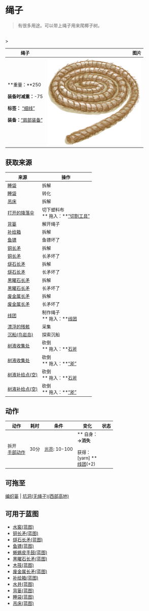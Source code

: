 # 绳子  
> 有很多用途。可以带上绳子用来爬椰子树。  
<br>  
>   
  
  绳子  |   图片   
 ----  |  ----:   
 **重量：**250<br><br>**装备时减重：**-75<br><br>**标签：**	[“细线”](tag_Cord.md)<br><br>**装备：**[“肩部装备”](eTag_Shoulder.md)  |  <img decoding="async" src="Sprite/Rope.png" href="a.md" style="max-width:300px;max-height:300px;">   
  
## 获取来源  
来源  |  操作  
----  |  ----  
[睡袋](BedRoll.md)  |  拆解  
[睡袋](BedRoll.md)  |  转化  
[吊床](Hammock.md)  |  拆解  
[打开的降落伞](ParachuteDeployed.md)  |  切下塑料布<br>** 拖入：**[“切割工具”](tag_Cutter.md)  
[背篓](BackpackBasket.md)  |  解开绳子  
[补给箱](SupplyChestRaft.md)  |  拆解  
[鱼镖](HarpoonBone.md)  |  鱼镖坏了  
[铜长矛](SpearCopper.md)  |  拆解  
[铜长矛](SpearCopper.md)  |  长矛坏了  
[燧石长矛](SpearFlint.md)  |  拆解  
[燧石长矛](SpearFlint.md)  |  长矛坏了  
[黑曜石长矛](SpearObsidian.md)  |  拆解  
[黑曜石长矛](SpearObsidian.md)  |  长矛坏了  
[废金属长矛](SpearScrap.md)  |  拆解  
[废金属长矛](SpearScrap.md)  |  长矛坏了  
[线团](YarnFiber.md)  |  制作绳子<br>** 拖入：**[线团](YarnFiber.md)  
[漂浮的残骸](FloatingDebris.md)  |  采集  
[沉船(鸟岩岛)](Shipwreck.md)  |  探索沉船  
[树液收集处](PalmTreeSapStation.md)  |  砍倒<br>** 拖入：**[石斧](StoneAxe.md)  
[树液收集处](PalmTreeSapStation.md)  |  砍倒<br>** 拖入：**[“斧”](tag_Axe.md)  
[树液补给点(空)](PalmTreeSapStationEmpty.md)  |  砍倒<br>** 拖入：**[石斧](StoneAxe.md)  
[树液补给点(空)](PalmTreeSapStationEmpty.md)  |  砍倒<br>** 拖入：**[“斧”](tag_Axe.md)  
## 动作  
动作  |  耗时  |  条件  |  变化  |  状态  
----  |  ----  |  ----  |  ----  |  ----  
拆开<br>[手部动作](HandAction.md)  |  30分  |  [光亮](Light.md): 10-100  |  ** 自身：**<br>→消失<br><br>** 获得： **<br>** [yarn]  **<br>  [线团](YarnFiber.md)(+2)<br>  |    
## 可拖至  
[编织篓](Basket.md) | [坑洞(无绳子)(西部高地)](HighlandHoleNoRope.md)  
## 可用于蓝图  
- [水窖(蓝图)](Bp_Cistern.md)  
- [铜长矛(蓝图)](Bp_CopperSpear.md)  
- [燧石长矛(蓝图)](Bp_FlintSpear.md)  
- [鱼镖(蓝图)](Bp_Harpoon.md)  
- [蜥蜴皮手鼓(蓝图)](Bp_LizardDrum.md)  
- [黑曜石长矛(蓝图)](Bp_ObsidianSpear.md)  
- [木筏(蓝图)](Bp_Raft.md)  
- [废金属长矛(蓝图)](Bp_ScrapSpear.md)  
- [补给箱(蓝图)](Bp_SupplyChest.md)  
- [水井(蓝图)](Bp_Well.md)  
- [背篓(蓝图)](Bp_WovenBackpack.md)  
- [睡袋(蓝图)](Bp_Bedroll.md)  
- [吊床(蓝图)](Bp_Hammock.md)  
  
  


<script>document.title="绳子 - 卡牌生存百科 Card Survival Wiki";</script>